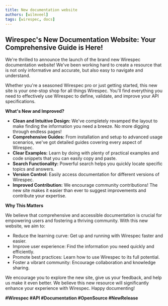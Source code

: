 ```yaml
---
title: New documentation website
authors: [wilmveel]
tags: [wirespec, docs]
---
```


## Wirespec's New Documentation Website: Your Comprehensive Guide is Here!

We're thrilled to announce the launch of the brand new Wirespec documentation website! We've been working hard to create a resource that is not only informative and accurate, but also easy to navigate and understand.

Whether you're a seasoned Wirespec pro or just getting started, this new site is your one-stop shop for all things Wirespec. You'll find everything you need to effectively use Wirespec to define, validate, and improve your API specifications.

**What's New and Improved?**

*   **Clean and Intuitive Design:** We've completely revamped the layout to make finding the information you need a breeze. No more digging through endless pages!
*   **Comprehensive Guides:** From installation and setup to advanced usage scenarios, we've got detailed guides covering every aspect of Wirespec.
*   **Clear Examples:** Learn by doing with plenty of practical examples and code snippets that you can easily copy and paste.
*   **Search Functionality:** Powerful search helps you quickly locate specific topics and answers.
*   **Version Control:** Easily access documentation for different versions of Wirespec.
*   **Improved Contribution:** We encourage community contributions! The new site makes it easier than ever to suggest improvements and contribute your expertise.

**Why This Matters**

We believe that comprehensive and accessible documentation is crucial for empowering users and fostering a thriving community. With this new website, we aim to:

*   Reduce the learning curve: Get up and running with Wirespec faster and easier.
*   Improve user experience: Find the information you need quickly and efficiently.
*   Promote best practices: Learn how to use Wirespec to its full potential.
*   Foster a vibrant community: Encourage collaboration and knowledge sharing.

We encourage you to explore the new site, give us your feedback, and help us make it even better. We believe this new resource will significantly enhance your experience with Wirespec. Happy documenting!

**#Wirespec #API #Documentation #OpenSource #NewRelease**